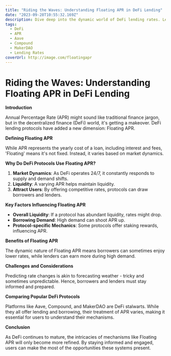 ```yaml
---
title: "Riding the Waves: Understanding Floating APR in DeFi Lending"
date: "2023-09-28T10:55:32.169Z"
description: Dive deep into the dynamic world of DeFi lending rates. Learn how Floating APR works, why it's vital in decentralized finance, and how to navigate its highs and lows.
tags:
  - DeFi
  - APR
  - Aave
  - Compound
  - MakerDAO
  - Lending Rates
coverUrl: http://image.com/floatingapr
---
```


# Riding the Waves: Understanding Floating APR in DeFi Lending

**Introduction**

Annual Percentage Rate (APR) might sound like traditional finance jargon, but in the decentralized finance (DeFi) world, it's getting a makeover. DeFi lending protocols have added a new dimension: Floating APR.

**Defining Floating APR**

While APR represents the yearly cost of a loan, including interest and fees, 'Floating' means it's not fixed. Instead, it varies based on market dynamics.

**Why Do DeFi Protocols Use Floating APR?**

1. **Market Dynamics**: As DeFi operates 24/7, it constantly responds to supply and demand shifts.
2. **Liquidity**: A varying APR helps maintain liquidity.
3. **Attract Users**: By offering competitive rates, protocols can draw borrowers and lenders.

**Key Factors Influencing Floating APR**

- **Overall Liquidity**: If a protocol has abundant liquidity, rates might drop.
- **Borrowing Demand**: High demand can shoot APR up.
- **Protocol-specific Mechanics**: Some protocols offer staking rewards, influencing APR.

**Benefits of Floating APR**

The dynamic nature of Floating APR means borrowers can sometimes enjoy lower rates, while lenders can earn more during high demand.

**Challenges and Considerations**

Predicting rate changes is akin to forecasting weather - tricky and sometimes unpredictable. Hence, borrowers and lenders must stay informed and prepared.

**Comparing Popular DeFi Protocols**

Platforms like Aave, Compound, and MakerDAO are DeFi stalwarts. While they all offer lending and borrowing, their treatment of APR varies, making it essential for users to understand their mechanisms.

**Conclusion**

As DeFi continues to mature, the intricacies of mechanisms like Floating APR will only become more refined. By staying informed and engaged, users can make the most of the opportunities these systems present.
